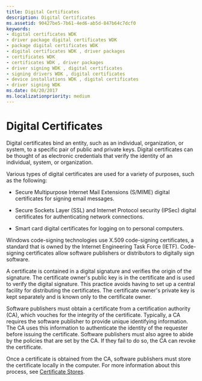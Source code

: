 ```yaml
---
title: Digital Certificates
description: Digital Certificates
ms.assetid: 90427be5-7b61-4ed6-ab5d-847b64c7dcf0
keywords:
- digital certificates WDK
- driver package digital certificates WDK
- package digital certificates WDK
- digital certificates WDK , driver packages
- certificates WDK
- certificates WDK , driver packages
- driver signing WDK , digital certificates
- signing drivers WDK , digital certificates
- device installations WDK , digital certificates
- driver signing WDK
ms.date: 04/20/2017
ms.localizationpriority: medium
---
```


# Digital Certificates


Digital certificates bind an entity, such as an individual, organization, or system, to a specific pair of public and private keys. Digital certificates can be thought of as electronic credentials that verify the identity of an individual, system, or organization.

Various types of digital certificates are used for a variety of purposes, such as the following:

-   Secure Multipurpose Internet Mail Extensions (S/MIME) digital certificates for signing email messages.

-   Secure Sockets Layer (SSL) and Internet Protocol security (IPSec) digital certificates for authenticating network connections.

-   Smart card digital certificates for logging on to personal computers.

Windows code-signing technologies use X.509 code-signing certificates, a standard that is owned by the Internet Engineering Task Force (IETF). Code-signing certificates allow software publishers or distributors to digitally sign software.

A certificate is contained in a digital signature and verifies the origin of the signature. The certificate owner's public key is in the certificate and is used to verify the digital signature. This practice avoids having to set up a central facility for distributing the certificates. The certificate owner's private key is kept separately and is known only to the certificate owner.

Software publishers must obtain a certificate from a certification authority (CA), which vouches for the integrity of the certificate. Typically, a CA requires the software publisher to provide unique identifying information. The CA uses this information to authenticate the identity of the requester before issuing the certificate. Software publishers must also agree to abide by the policies that are set by the CA. If they fail to do so, the CA can revoke the certificate.

Once a certificate is obtained from the CA, software publishers must store the certificate locally in the computer. For more information about this process, see [Certificate Stores](certificate-stores.md).

 

 





